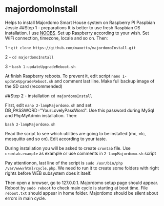 # majordomoInstall
Helps to install Majordomo Smart House system on Raspberry PI Paspbian Jessie
##Step 1 - preparations
It is better to use fresh Raspbian OS installation. I use [NOOBS](https://www.raspberrypi.org/downloads/noobs/ "download page"). Set up Raspberry according to your wish. Set WiFi connection, timezone, locale and so on. Then:

1 - `git clone https://github.com/maxotto/majordomoInstall.git`

2 - `cd majordomoInstall`

3 - `bash 1-updateUpgradeReboot.sh`

At finish Raspberry reboots. To prevent it, edit script `nano 1-updateUpgradeReboot.sh` and comment last line.
Make full backup image of the SD card (recommended)

##Step 2 - installation
`cd majordomoInstall`

First, edit `nano 2-lampMajordomo.sh` and set DB_PASSWORD="YourLovelyPassWord". Use this password during MySql and PhpMyAdmin installation. Then:

`bash 2-lampMajordomo.sh`

Read the script to see which utilities are going to be installed (mc, vlc, mosquitto and so on). Edit according to your taste.

During installation you will be asked to create `crontab` file. Use `crontab.example` as example or use comments in `2-lampMajordomo.sh` script

Pay attentionon, last line of the script is `sudo /usr/bin/php /var/www/html/cycle.php`. We need to run it to create some folders with right rights before WEB subsystem does it itself.

Then open a browser, go to 127.0.0.1. Majordomo setup page should appear.
Reboot by `sudo reboot` to check main cycle is starting at boot time. File `reboot.txt` should appear in home folder. Majordomo should be silent about errors in main cycle.
